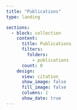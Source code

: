 ```yaml
---
title: "Publications"
type: landing

sections:
  - block: collection
    content:
      title: Publications
      filters:
        folders:
          - publications
      count: 0
    design:
      view: citation
      show_image: false
      fill_image: false
      columns: 1
      show_date: true
---
```

